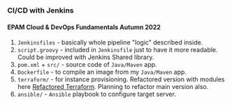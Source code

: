 ### CI/CD with Jenkins
#### EPAM Cloud & DevOps Fundamentals Autumn 2022
1. `Jenkinsfiles` - basically whole pipeline "logic" described inside.
2. `script.groovy` - included in `Jenkinsfile` just to have it more readable. Could be improved with Jenkins Shared library.
3. `pom.xml` + `src/` - source code of `Java/Maven` app.
4. `Dockerfile` - to compile an image from my `Java/Maven` app.
5. `terraform/` - for instance provisioning. Refactored version with modules here [Refactored Terraform](https://github.com/ilovekharkiv/terraform). Planning to refactor main version also.
6. `ansible/` - `Ansible` playbook to configure target server. 
